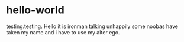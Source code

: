 # hello-world
testing.testing.
Hello it is ironman talking unhappily some noobas have taken my name and i have to use my alter ego.
